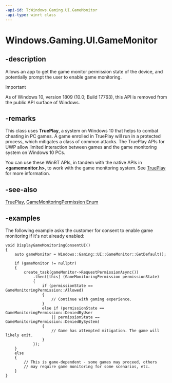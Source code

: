 ```yaml
---
-api-id: T:Windows.Gaming.UI.GameMonitor
-api-type: winrt class
---
```


<!-- Class syntax.
public class GameMonitor 
-->

# Windows.Gaming.UI.GameMonitor

## -description

Allows an app to get the game monitor permission state of the device, and potentially prompt the user to enable game monitoring.

> [!IMPORTANT]
> As of Windows 10, version 1809 (10.0; Build 17763), this API is removed from the public API surface of Windows.

## -remarks

This class uses **TruePlay**, a system on Windows 10 that helps to combat cheating in PC games. A game enrolled in TruePlay will run in a protected process, which mitigates a class of common attacks. The TruePlay APIs for UWP allow limited interaction between games and the game monitoring system on Windows 10 PCs.

You can use these WinRT APIs, in tandem with the native APIs in **&lt;gamemonitor.h&gt;**, to work with the game monitoring system. See [TruePlay](https://msdn.microsoft.com/library/windows/desktop/mt808781) for more information.

## -see-also

[TruePlay](https://msdn.microsoft.com/library/windows/desktop/mt808781),
[GameMonitoringPermission Enum](gamemonitoringpermission.md)

## -examples

The following example asks the customer for consent to enable game monitoring if it's not already enabled:

```cppcx
void DisplayGameMonitoringConsentUI() 
{ 
    auto gameMonitor = Windows::Gaming::UI::GameMonitor::GetDefault(); 

    if (gameMonitor != nullptr) 
    { 
        create_task(gameMonitor->RequestPermissionAsync())
            .then([this] (GameMonitoringPermission permissionState) 
            { 
                if (permissionState == GameMonitoringPermission::Allowed) 
                { 
                    // Continue with gaming experience. 
                } 
                else if (permissionState == GameMonitoringPermission::DeniedByUser
                    || permissionState == GameMonitoringPermission::DeniedBySystem) 
                { 
                    // Game has attempted mitigation. The game will likely exit. 
                }
            }); 
    } 
    else 
    { 
        // This is game-dependent - some games may proceed, others 
        // may require game monitoring for some scenarios, etc. 
    } 
} 
```